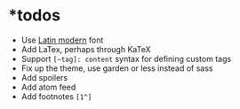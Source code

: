 # *todos

- Use [Latin modern](http://www.gust.org.pl/projects/e-foundry/latin-modern/index_html) font
- Add LaTex, perhaps through KaTeX
- Support `[~tag]: content` syntax for defining custom tags
- Fix up the theme, use garden or less instead of sass
- Add spoilers
- Add atom feed
- Add footnotes `[1^]`